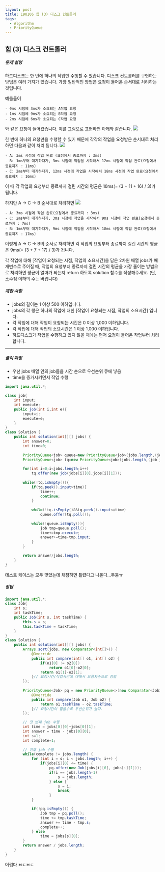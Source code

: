 ```yaml
---
layout: post
title: 190106 힙 (3) 디스크 컨트롤러
tags:
  - Algorithm
  - PriorityQueue
---
```


## 힙 (3) 디스크 컨트롤러

##### 문제 설명

하드디스크는 한 번에 하나의 작업만 수행할 수 있습니다. 디스크 컨트롤러를 구현하는 방법은 여러 가지가 있습니다. 가장 일반적인 방법은 요청이 들어온 순서대로 처리하는 것입니다.

예를들어

```
- 0ms 시점에 3ms가 소요되는 A작업 요청
- 1ms 시점에 9ms가 소요되는 B작업 요청
- 2ms 시점에 6ms가 소요되는 C작업 요청
```

와 같은 요청이 들어왔습니다. 이를 그림으로 표현하면 아래와 같습니다.
<img src="https://grepp-programmers.s3.amazonaws.com/files/production/b68eb5cec6/38dc6a53-2d21-4c72-90ac-f059729c51d5.png">

한 번에 하나의 요청만을 수행할 수 있기 때문에 각각의 작업을 요청받은 순서대로 처리하면 다음과 같이 처리 됩니다.
<img src="https://grepp-programmers.s3.amazonaws.com/files/production/5e677b4646/90b91fde-cac4-42c1-98b8-8f8431c52dcf.png">

```
- A: 3ms 시점에 작업 완료 (요청에서 종료까지 : 3ms)
- B: 1ms부터 대기하다가, 3ms 시점에 작업을 시작해서 12ms 시점에 작업 완료(요청에서 종료까지 : 11ms)
- C: 2ms부터 대기하다가, 12ms 시점에 작업을 시작해서 18ms 시점에 작업 완료(요청에서 종료까지 : 16ms)
```

이 때 각 작업의 요청부터 종료까지 걸린 시간의 평균은 10ms(= (3 + 11 + 16) / 3)가 됩니다.

하지만 A → C → B 순서대로 처리하면
<img src="https://grepp-programmers.s3.amazonaws.com/files/production/9eb7c5a6f1/a6cff04d-86bb-4b5b-98bf-6359158940ac.png">

```
- A: 3ms 시점에 작업 완료(요청에서 종료까지 : 3ms)
- C: 2ms부터 대기하다가, 3ms 시점에 작업을 시작해서 9ms 시점에 작업 완료(요청에서 종료까지 : 7ms)
- B: 1ms부터 대기하다가, 9ms 시점에 작업을 시작해서 18ms 시점에 작업 완료(요청에서 종료까지 : 17ms)
```

이렇게 A → C → B의 순서로 처리하면 각 작업의 요청부터 종료까지 걸린 시간의 평균은 9ms(= (3 + 7 + 17) / 3)가 됩니다.

각 작업에 대해 [작업이 요청되는 시점, 작업의 소요시간]을 담은 2차원 배열 jobs가 매개변수로 주어질 때, 작업의 요청부터 종료까지 걸린 시간의 평균을 가장 줄이는 방법으로 처리하면 평균이 얼마가 되는지 return 하도록 solution 함수를 작성해주세요. (단, 소수점 이하의 수는 버립니다)

##### 제한 사항

- jobs의 길이는 1 이상 500 이하입니다.
- jobs의 각 행은 하나의 작업에 대한 [작업이 요청되는 시점, 작업의 소요시간] 입니다.
- 각 작업에 대해 작업이 요청되는 시간은 0 이상 1,000 이하입니다.
- 각 작업에 대해 작업의 소요시간은 1 이상 1,000 이하입니다.
- 하드디스크가 작업을 수행하고 있지 않을 때에는 먼저 요청이 들어온 작업부터 처리합니다.

------

##### 풀이 과정

- 우선 jobs 배열 안의 job들을 시간 순으로 우선순위 큐에 넣음
- time을 증가시키면서 작업 수행
```java
import java.util.*;

class job{
    int input;
    int execute;
    public job(int i,int e){
        input=i;
        execute=e;
    }
}
class Solution {
    public int solution(int[][] jobs) {
        int answer=0;
        int time=0;
        
        PriorityQueue<job> queue=new PriorityQueue<job>(jobs.length,(job j1,job j2)->j1.execute>=j2.execute?1:-1);
        PriorityQueue<job> tq=new PriorityQueue<job>(jobs.length,(job j1,job j2)->j1.input>=j2.input?1:-1);
        
        for(int i=0;i<jobs.length;i++)
            tq.offer(new job(jobs[i][0],jobs[i][1]));
        
        while(!tq.isEmpty()){
            if(tq.peek().input>time){
                time++;
                continue;
            }
            
            while(!tq.isEmpty()&&tq.peek().input<=time)
                queue.offer(tq.poll());
            
            while(!queue.isEmpty()){
                job tmp=queue.poll();
                time+=tmp.execute;
                answer+=time-tmp.input;
            }
        }
        
        return answer/jobs.length;
	}
}
```

테스트 케이스는 모두 맞았는데 채점하면 틀렸다고 나온다...두둥ㅠ



##### 정답

```java
import java.util.*;
class Job{
    int s;
    int taskTime;
    public Job(int s, int taskTime) {
        this.s = s;
        this.taskTime = taskTime;
    }
}
class Solution {
    public int solution(int[][] jobs) {
        Arrays.sort(jobs, new Comparator<int[]>() {
            @Override
            public int compare(int[] o1, int[] o2) {
                if(o1[0] != o2[0])
                    return o1[0]-o2[0];
                return o1[1]-o2[1];
            }// 요청시간/작업시간에 대해서 오름차순으로 정렬
        });
        
        PriorityQueue<Job> pq = new PriorityQueue<>(new Comparator<Job>() {
            @Override
            public int compare(Job o1, Job o2) {
                return o1.taskTime - o2.taskTime; 
            }// 요청시간이 짧을수록 우선순위가 높다.
        });

        // 첫 번째 job 수행
        int time = jobs[0][0]+jobs[0][1];
        int answer = time - jobs[0][0];
        int s=1;
        int complete=1;
        
        // 이후 job 수행
        while(complete != jobs.length) {
            for (int i = s; i < jobs.length; i++) {
                if(jobs[i][0] <= time) {
                    pq.offer(new Job(jobs[i][0], jobs[i][1]));
                    if(i == jobs.length-1)
                        s = jobs.length;
                    } else {
                        s = i;
                        break;
                    }
            }

            if(!pq.isEmpty()) {
                Job tmp = pq.poll();
                time += tmp.taskTime;
                answer += time - tmp.s;
                complete++;
            } else 
                time = jobs[s][0];
        }
        return answer / jobs.length;
    }
}
```

어렵다 ㅂㄷㅂㄷ